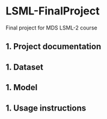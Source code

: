 # LSML-FinalProject
Final project for MDS LSML-2 course

## 1. Project documentation

## 1. Dataset

## 1. Model

## 1. Usage instructions
